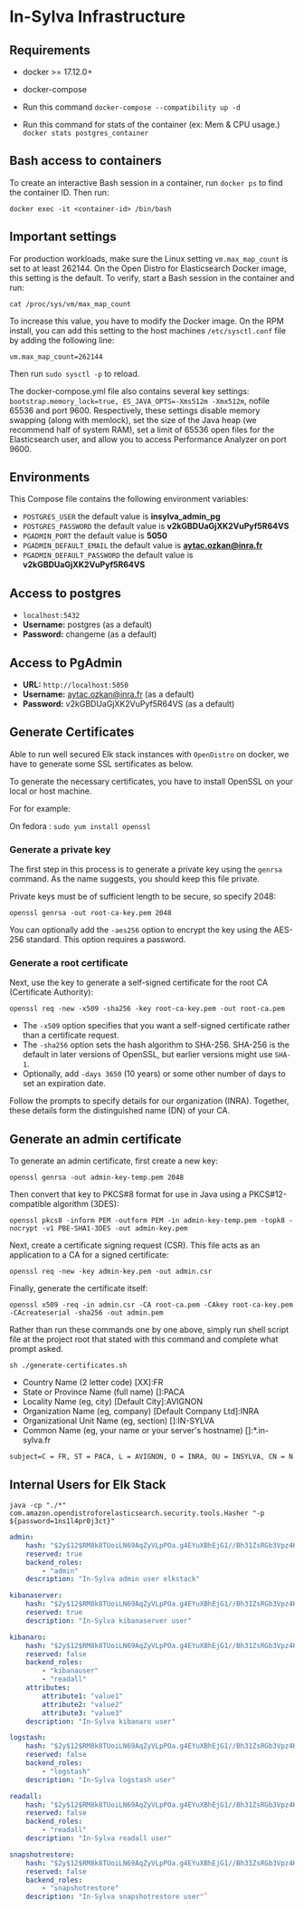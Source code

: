 # In-Sylva Infrastructure

## Requirements

* docker >= 17.12.0+
* docker-compose

* Run this command `docker-compose --compatibility up -d`
* Run this command for stats of the container (ex: Mem & CPU usage.) `docker stats postgres_container`

## Bash access to containers

To create an interactive Bash session in a container, run `docker ps` to find the container ID. Then run:

`docker exec -it <container-id> /bin/bash`

## Important settings

For production workloads, make sure the Linux setting `vm.max_map_count` is set to at least 262144. On the Open Distro for Elasticsearch Docker image, this setting is the default. To verify, start a Bash session in the container and run:

`cat /proc/sys/vm/max_map_count`

To increase this value, you have to modify the Docker image. On the RPM install, you can add this setting to the host machines `/etc/sysctl.conf` file by adding the following line:

`vm.max_map_count=262144`

Then run `sudo sysctl -p` to reload.

The docker-compose.yml file also contains several key settings: `bootstrap.memory_lock=true, ES_JAVA_OPTS=-Xms512m -Xmx512m`, nofile 65536 and port 9600. Respectively, these settings disable memory swapping (along with memlock), set the size of the Java heap (we recommend half of system RAM), set a limit of 65536 open files for the Elasticsearch user, and allow you to access Performance Analyzer on port 9600.

## Environments

This Compose file contains the following environment variables:

* `POSTGRES_USER` the default value is **insylva_admin_pg**
* `POSTGRES_PASSWORD` the default value is **v2kGBDUaGjXK2VuPyf5R64VS**
* `PGADMIN_PORT` the default value is **5050**
* `PGADMIN_DEFAULT_EMAIL` the default value is **aytac.ozkan@inra.fr**
* `PGADMIN_DEFAULT_PASSWORD` the default value is **v2kGBDUaGjXK2VuPyf5R64VS**

## Access to postgres

* `localhost:5432`
* **Username:** postgres (as a default)
* **Password:** changeme (as a default)

## Access to PgAdmin

* **URL:** `http://localhost:5050`
* **Username:** aytac.ozkan@inra.fr (as a default)
* **Password:** v2kGBDUaGjXK2VuPyf5R64VS (as a default)

## Generate Certificates

Able to run well secured Elk stack instances with `OpenDistro` on docker, we have to generate some SSL sertificates as below.

To generate the necessary certificates, you have to install OpenSSL on your local or host machine.

 For for example:

 On fedora : `sudo yum install openssl`

### Generate a private key

The first step in this process is to generate a private key using the `genrsa` command. As the name suggests, you should keep this file private.

Private keys must be of sufficient length to be secure, so specify 2048:

`openssl genrsa -out root-ca-key.pem 2048`

You can optionally add the `-aes256` option to encrypt the key using the AES-256 standard. This option requires a password.

### Generate a root certificate

Next, use the key to generate a self-signed certificate for the root CA (Certificate Authority):

`openssl req -new -x509 -sha256 -key root-ca-key.pem -out root-ca.pem`

* The `-x509` option specifies that you want a self-signed certificate rather than a certificate request.
* The `-sha256` option sets the hash algorithm to SHA-256. SHA-256 is the default in later versions of OpenSSL, but earlier versions might use `SHA-1`.
* Optionally, add `-days 3650` (10 years) or some other number of days to set an expiration date.

Follow the prompts to specify details for our organization (INRA). Together, these details form the distinguished name (DN) of your CA.

## Generate an admin certificate

To generate an admin certificate, first create a new key:

`openssl genrsa -out admin-key-temp.pem 2048`

Then convert that key to PKCS#8 format for use in Java using a PKCS#12-compatible algorithm (3DES):

`openssl pkcs8 -inform PEM -outform PEM -in admin-key-temp.pem -topk8 -nocrypt -v1 PBE-SHA1-3DES -out admin-key.pem`

Next, create a certificate signing request (CSR). This file acts as an application to a CA for a signed certificate:

`openssl req -new -key admin-key.pem -out admin.csr`

Finally, generate the certificate itself:

`openssl x509 -req -in admin.csr -CA root-ca.pem -CAkey root-ca-key.pem -CAcreateserial -sha256 -out admin.pem`

Rather than run these commands one by one above, simply run shell script file at the project root that stated with this command and complete what prompt asked.

`sh ./generate-certificates.sh`

* Country Name (2 letter code) [XX]:FR
* State or Province Name (full name) []:PACA
* Locality Name (eg, city) [Default City]:AVIGNON
* Organization Name (eg, company) [Default Company Ltd]:INRA
* Organizational Unit Name (eg, section) []:IN-SYLVA
* Common Name (eg, your name or your server's hostname) []:*.in-sylva.fr

`subject=C = FR, ST = PACA, L = AVIGNON, O = INRA, OU = INSYLVA, CN = N`

## Internal Users for Elk Stack

`java -cp "./*" com.amazon.opendistroforelasticsearch.security.tools.Hasher "-p ${password=1ns1l4pr0j3ct}"`

``` yaml
admin:
    hash: "$2y$12$RM8k8TUoiLN69AqZyVLpPOa.g4EYuXBhEjG1//Bh31ZsRGb3Vpz4K"
    reserved: true
    backend_roles:
        - "admin"
    description: "In-Sylva admin user elkstack"

kibanaserver:
    hash: "$2y$12$RM8k8TUoiLN69AqZyVLpPOa.g4EYuXBhEjG1//Bh31ZsRGb3Vpz4K"
    reserved: true
    description: "In-Sylva kibanaserver user"

kibanaro:
    hash: "$2y$12$RM8k8TUoiLN69AqZyVLpPOa.g4EYuXBhEjG1//Bh31ZsRGb3Vpz4K"
    reserved: false
    backend_roles:
        - "kibanauser"
        - "readall"
    attributes:
        attribute1: "value1"
        attribute2: "value2"
        attribute3: "value3"
    description: "In-Sylva kibanaro user"

logstash:
    hash: "$2y$12$RM8k8TUoiLN69AqZyVLpPOa.g4EYuXBhEjG1//Bh31ZsRGb3Vpz4K"
    reserved: false
    backend_roles:
        - "logstash"
    description: "In-Sylva logstash user"

readall:
    hash: "$2y$12$RM8k8TUoiLN69AqZyVLpPOa.g4EYuXBhEjG1//Bh31ZsRGb3Vpz4K"
    reserved: false
    backend_roles:
        - "readall"
    description: "In-Sylva readall user"

snapshotrestore:
    hash: "$2y$12$RM8k8TUoiLN69AqZyVLpPOa.g4EYuXBhEjG1//Bh31ZsRGb3Vpz4K"
    reserved: false
    backend_roles:
        - "snapshotrestore"
    description: "In-Sylva snapshotrestore user"`
```